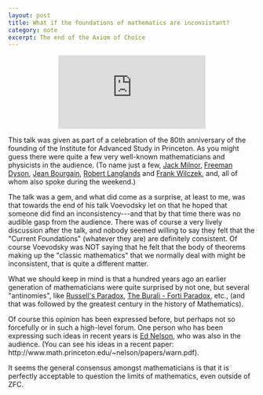 ```yaml
---
layout: post
title: What if the foundations of mathematics are inconsistant? 
category: note
excerpt: The end of the Axiom of Choice
---
```

<div class=txt>

<center>
<iframe src="http://video.ias.edu/webfm_send/1518" frameborder="0" allowfullscreen></iframe>
</center>

<p>This talk was given as part of a celebration of the 80th anniversary of the founding of the Institute for Advanced Study in Princeton. As you might guess there were quite a few very well-known mathematicians and physicists in the audience. (To name just a few, <a href="http://en.wikipedia.org/wiki/John_Milnor">Jack Milnor</a>, <a href="http://en.wikipedia.org/wiki/Freeman_Dyson">Freeman Dyson</a>, <a href="http://en.wikipedia.org/wiki/Jean_Bourgain">Jean Bourgain</a>, <a href="http://en.wikipedia.org/wiki/Robert_Langlands">Robert Langlands</a> and <a href="http://en.wikipedia.org/wiki/Frank_Wilczek">Frank Wilczek</a>, and, all of whom also spoke during the weekend.)</p>

<p>The talk was a gem, and what did come as a surprise, at least to me, was that towards the end of his talk Voevodsky let on that he hoped that someone did find an inconsistency---and that by that time there was no audible gasp from the audience. There was of course a very lively discussion after the talk, and nobody seemed willing to say they felt that the "Current Foundations" (whatever they are) are definitely consistent. Of course Voevodsky was NOT saying that he felt that the body of theorems making up the "classic mathematics" that we normally deal with might be inconsistent, that is quite a different matter. </p>

<p>What we should keep in mind is that a hundred years ago an earlier generation of mathematicians were quite surprised by not one, but several "antinomies", like <a href="http://mathworld.wolfram.com/RussellsAntinomy.html">Russell's Paradox</a>, <a href="http://mathworld.wolfram.com/Burali-FortiParadox.html">The Burali - Forti Paradox</a>, etc., (and that was followed by the greatest century in the history of Mathematics). </p>

<p>Of course this opinion has been expressed before, but perhaps not so forcefully or in such a high-level forum. One person who has been expressing such ideas in recent years is <a href="http://en.wikipedia.org/wiki/Edward_Nelson">Ed Nelson</a>, who was also in the audience. (You can see his ideas in a recent paper: http://www.math.princeton.edu/~nelson/papers/warn.pdf). </p>

<p>It seems the general consensus amongst mathematicians is that it is perfectly acceptable to question the limits of mathematics, even outside of ZFC.</p>

</div>